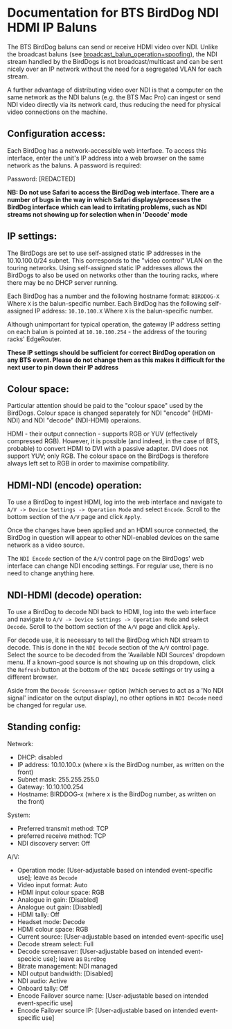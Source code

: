 Documentation for BTS BirdDog NDI HDMI IP Baluns
================================================

The BTS BirdDog baluns can send or receive HDMI video over NDI. Unlike the broadcast baluns (see [broadcast_balun_operation+spoofing](broadcast_balun_operation+spoofing.md)), the
NDI stream handled by the BirdDogs is not broadcast/multicast and can be sent nicely over an IP network without the need for a segregated VLAN for 
each stream.

A further advantage of distributing video over NDI is that a computer on the same network as the NDI baluns (e.g. the BTS Mac Pro) can ingest or send NDI
video directly via its network card, thus reducing the need for physical video connections on the machine.

Configuration access:
---------------------

Each BirdDog has a network-accessible web interface. To access this interface, enter the unit's IP address into a web browser on the
same network as the baluns. A password is required:

Password: [REDACTED]

**NB: Do not use Safari to access the BirdDog web interface. There are a number of bugs in the way in which Safari displays/processes the BirdDog
interface which can lead to irritating problems, such as NDI streams not showing up for selection when in 'Decode' mode**

IP settings:
------------

The BirdDogs are set to use self-assigned static IP addresses in the 10.10.100.0/24 subnet. This corresponds to the "video control" VLAN on the
touring networks. Using self-assigned static IP addresses allows the BirdDogs to also be used on networks other than the touring racks, where there
may be no DHCP server running.

Each BirdDog has a number and the following hostname format: `BIRDDOG-X` Where `X` is the balun-specific number.
Each BirdDog has the following self-assigned IP address: `10.10.100.X` Where `X` is the balun-specific number.

Although unimportant for typical operation, the gateway IP address setting on each balun is pointed at `10.10.100.254` - the address of the touring racks'
EdgeRouter.

**These IP settings should be sufficient for correct BirdDog operation on any BTS event. Please do not change them as this makes it difficult for the
next user to pin down their IP address**

Colour space:
-------------

Particular attention should be paid to the "colour space" used by the BirdDogs. Colour space is changed separately for NDI "encode" (HDMI-NDI) and
NDI "decode" (NDI-HDMI) operaions.

HDMI - their output connection - supports RGB or YUV (effectively 
compressed RGB). However, it is possible (and indeed, in the case of BTS, probable) to convert HDMI to DVI with a passive adapter. DVI does not
support YUV; only RGB. The colour space on the BirdDogs is therefore always left set to RGB in order to maximise compatibility.

HDMI-NDI (encode) operation:
----------------------------

To use a BirdDog to ingest HDMI, log into the web interface and navigate to `A/V -> Device Settings -> Operation Mode` and select `Encode`.
Scroll to the bottom section of the `A/V` page and click `Apply`.

Once the changes have been applied and an HDMI source connected, the BirdDog in question will appear to other NDI-enabled devices on the same
network as a video source.

The `NDI Encode` section of the `A/V` control page on the BirdDogs' web interface can change NDI encoding settings. For regular use, there is no need to
change anything here.

NDI-HDMI (decode) operation:
----------------------------

To use a BirdDog to decode NDI back to HDMI, log into the web interface and navigate to `A/V -> Device Settings -> Operation Mode` and select `Decode`.
Scroll to the bottom section of the `A/V` page and click `Apply`.

For decode use, it is necessary to tell the BirdDog which NDI stream to decode. This is done in the `NDI Decode` section of the `A/V` control page.
Select the source to be decoded from the 'Available NDI Sources' dropdown menu. If a known-good source is not showing up on this dropdown, click the
`Refresh` button at the bottom of the `NDI Decode` settings or try using a different browser.

Aside from the `Decode Screensaver` option (which serves to act as a 'No NDI signal' indicator on the output display), no other options in `NDI Decode`
need be changed for regular use.

Standing config:
----------------

Network:
- DHCP: disabled
- IP address:   10.10.100.x (where x is the BirdDog number, as written on the front)
- Subnet mask:  255.255.255.0
- Gateway:      10.10.100.254
- Hostname:     BIRDDOG-x (where x is the BirdDog number, as written on the front)

System:
- Preferred transmit method:    TCP
- preferred receive method:     TCP
- NDI discovery server:         Off

A/V:
- Operation mode:               [User-adjustable based on intended event-specific use]; leave as `Decode`
- Video input format:           Auto
- HDMI input colour space:      RGB
- Analogue in gain:             [Disabled]
- Analogue out gain:            [Disabled]
- HDMI tally:                   Off
- Headset mode:                 Decode
- HDMI colour space:            RGB
- Current source:               [User-adjustable based on intended event-specific use]
- Decode stream select:         Full
- Decode screensaver:           [User-adjustable based on intended event-specicic use]; leave as `BirdDog`
- Bitrate management:           NDI managed
- NDI output bandwidth:         [Disabled]
- NDI audio:                    Active
- Onboard tally:                Off
- Encode Failover source name:  [User-adjustable based on intended event-specific use]
- Encode Failover source IP:    [User-adjustable based on intended event-specific use]
